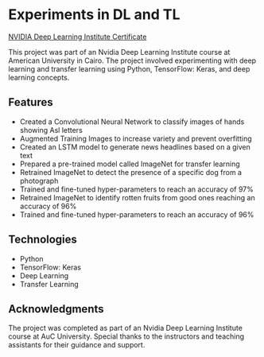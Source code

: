 # Experiments in DL and TL

[NVIDIA Deep Learning Institute Certificate](https://courses.nvidia.com/certificates/5d58177d4fb040e2afbf8aca6deb30db/)

This project was part of an Nvidia Deep Learning Institute course at American University in Cairo. The project involved experimenting with deep learning and transfer learning using Python, TensorFlow: Keras, and deep learning concepts.

## Features

- Created a Convolutional Neural Network to classify images of hands showing Asl letters
- Augmented Training Images to increase variety and prevent overfitting
- Created an LSTM model to generate news headlines based on a given text
- Prepared a pre-trained model called ImageNet for transfer learning
- Retrained ImageNet to detect the presence of a specific dog from a photograph
- Trained and fine-tuned hyper-parameters to reach an accuracy of 97%
- Retrained ImageNet to identify rotten fruits from good ones reaching an accuracy of 96%
- Trained and fine-tuned hyper-parameters to reach an accuracy of 96%

## Technologies

- Python
- TensorFlow: Keras
- Deep Learning
- Transfer Learning

## Acknowledgments

The project was completed as part of an Nvidia Deep Learning Institute course at AuC University. Special thanks to the instructors and teaching assistants for their guidance and support.

